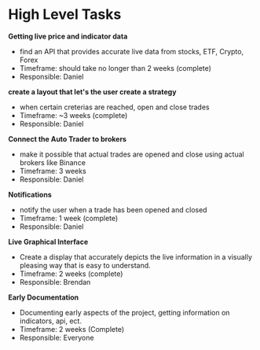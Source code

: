 # High Level Tasks

   __Getting live price and indicator data__
   - find an API that provides accurate live data from stocks, ETF, Crypto, Forex
   - Timeframe: should take no longer than 2 weeks (complete)
   - Responsible: Daniel


   __create a layout that let's the user create a strategy__
   - when certain creterias are reached, open and close trades
   - Timeframe: ~3 weeks (complete)
   - Responsible: Daniel
  
   __Connect the Auto Trader to brokers__
   - make it possible that actual trades are opened and close using actual brokers like Binance
   - Timeframe: 3 weeks 
   - Responsible: Daniel
  
   __Notifications__
   - notify the user when a trade has been opened and closed
   - Timeframe: 1 week (complete)
   - Responsible: Daniel

   __Live Graphical Interface__
   - Create a display that accurately depicts the live information in a visually pleasing way that is easy to understand.
   - Timeframe: 2 weeks (complete)
   - Responsible: Brendan

   __Early Documentation__
   - Documenting early aspects of the project, getting information on indicators, api, ect.
   - Timeframe: 2 weeks (Complete)
   - Responsible: Everyone

